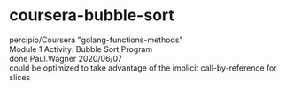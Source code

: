 # coursera-bubble-sort

percipio/Coursera "golang-functions-methods"  
Module 1 Activity: Bubble Sort Program  
done Paul.Wagner 2020/06/07  
could be optimized to take advantage of the implicit call-by-reference for slices  
